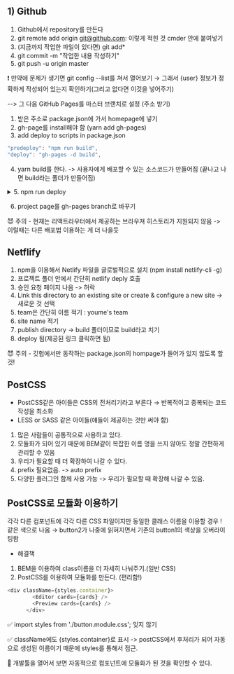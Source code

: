 ## 1) Github

1. Github에서 repository를 만든다
2. git remote add origin git@github.com: 이렇게 적힌 것 cmder 안에 붙여넣기 
3. (지금까지 작업한 파일이 있다면) git add*
4. git commit -m "작업한 내용 작성하기"
5. git push -u origin master

❗ 만약에 문제가 생기면 git config --list를 쳐서 열어보기 → 그래서 {user} 정보가 정확하게 작성되어 있는지 확인하기(그리고 없다면 이것을 넣어주기)

--> 그 다음 GitHub Pages를 마스터 브랜치로 설정 (주소 받기)
1. 받은 주소로 package.json에 가서 homepage에 넣기 
2. gh-page를 install해야 함 (yarn add gh-pages)
3. add deploy to scripts in package.json
```jsx
"predeploy": "npm run build",
"deploy": "gh-pages -d build",
```
4. yarn build를 한다. -> 사용자에게 배포할 수 있는 소스코드가 만들어짐 (끝나고 나면 build라는 폴더가 만들어짐)


<details>
<summary>5. npm run deploy</summary>
  
  👺  "fatal: remote origin already exists”
  > git remote set-url origin https://[id]:[password]@github.com/youmeSon/[repository이름]
  
 </details>
 
6. project page를 gh-pages branch로 바꾸기 

😈 주의 - 현재는 리액트라우터에서 제공하는 브라우져 히스토리가 지원되지 않음 -> 이럴때는 다른 배포법 이용하는 게 더 나을듯 

## Netflify

1. npm을 이용해서 Netlify 파일을 글로벌적으로 설치 (npm install netlify-cli -g)
2. 프로젝트 폴더 안에서 간단히 netlify deply 호출
3. 승인 요청 페이지 나옴 -> 허락 
4. Link this directory to an existing site or create & configure a new site -> 새로운 것 선택 
5. team은 간단히 이름 적기 : youme's team
6. site name 적기
7. publish directory -> build 폴더이므로 build라고 치기 
8. deploy 됨(제공된 링크 클릭하면 됨)

😈 주의 - 깃헙에서만 동작하는 package.json의 hompage가 들어가 있지 않도록 할 것! 

## PostCSS 

- PostCSS같은 아이들은 CSS의 전처리기라고 부른다 → 반복적이고 중복되는 코드 작성을 최소화
- LESS or SASS 같은 아이들(얘들이 제공하는 것만 써야 함)

1) 많은 사람들이 공통적으로 사용하고 있다.
2) 모듈화가 되어 있기 때문에 BEM같이 복잡한 이름 명을 쓰지 않아도 정말 간편하게 관리할 수 있음 
3) 우리가 필요할 때 더 확장하여 나갈 수 있다. 
4) prefix 필요없음. -> auto prefix
5) 다양한 플러그인 함께 사용 가능 -> 우리가 필요할 때 확장해 나갈 수 있음.

## PostCSS로 모듈화 이용하기 

각각 다른 컴포넌트에 각각 다른 CSS 파일이지만 동일한 클래스 이름을 이용할 경우 !
같은 색으로 나옴 → button2가 나중에 읽혀지면서 기존의 button1의 색상을 오버라이팅함

- 해결책

1) BEM을 이용하여 class이름을 더 자세히 나눠주기.(일반 CSS)
2) PostCSS를 이용하여 모듈화를 만든다. (편리함!)
```js
<div className={styles.container}>
        <Editor cards={cards} />
        <Preview cards={cards} />
      </div>
```
✅ import styles from './button.module.css'; 잊지 않기 

✅ className에도 {styles.container}로 표시 -> postCSS에서 후처리가 되어 자동으로 생성된 이름이기 때문에 styles를 통해서 접근.

🎃 개발툴을 열어서 보면 자동적으로 컴포넌트에 모듈화가 된 것을 확인할 수 있다. 

